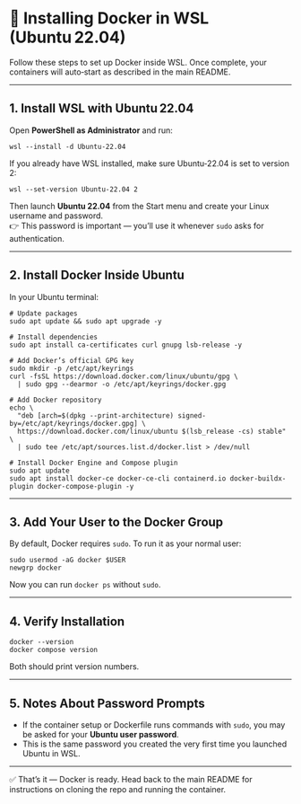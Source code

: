 # 🐧 Installing Docker in WSL (Ubuntu 22.04)

Follow these steps to set up Docker inside WSL. Once complete, your containers will auto‑start as described in the main README.

---

## 1. Install WSL with Ubuntu 22.04

Open **PowerShell as Administrator** and run:

    wsl --install -d Ubuntu-22.04

If you already have WSL installed, make sure Ubuntu‑22.04 is set to version 2:

    wsl --set-version Ubuntu-22.04 2

Then launch **Ubuntu 22.04** from the Start menu and create your Linux username and password.  
👉 This password is important — you’ll use it whenever `sudo` asks for authentication.

---

## 2. Install Docker Inside Ubuntu

In your Ubuntu terminal:

    # Update packages
    sudo apt update && sudo apt upgrade -y

    # Install dependencies
    sudo apt install ca-certificates curl gnupg lsb-release -y

    # Add Docker’s official GPG key
    sudo mkdir -p /etc/apt/keyrings
    curl -fsSL https://download.docker.com/linux/ubuntu/gpg \
      | sudo gpg --dearmor -o /etc/apt/keyrings/docker.gpg

    # Add Docker repository
    echo \
      "deb [arch=$(dpkg --print-architecture) signed-by=/etc/apt/keyrings/docker.gpg] \
      https://download.docker.com/linux/ubuntu $(lsb_release -cs) stable" \
      | sudo tee /etc/apt/sources.list.d/docker.list > /dev/null

    # Install Docker Engine and Compose plugin
    sudo apt update
    sudo apt install docker-ce docker-ce-cli containerd.io docker-buildx-plugin docker-compose-plugin -y

---

## 3. Add Your User to the Docker Group

By default, Docker requires `sudo`. To run it as your normal user:

    sudo usermod -aG docker $USER
    newgrp docker

Now you can run `docker ps` without `sudo`.

---

## 4. Verify Installation

    docker --version
    docker compose version

Both should print version numbers.

---

## 5. Notes About Password Prompts

- If the container setup or Dockerfile runs commands with `sudo`, you may be asked for your **Ubuntu user password**.  
- This is the same password you created the very first time you launched Ubuntu in WSL.  

---

✅ That’s it — Docker is ready. Head back to the main README for instructions on cloning the repo and running the container.
